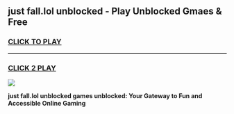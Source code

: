 
## just fall.lol unblocked - Play Unblocked Gmaes & Free
<h3>
<a href="https://news.freeplayer.one?title=just_fall.lol_unblocked&ref=23F">CLICK TO PLAY</a></h3>
<hr>

<h3>
<a href="https://news.freeplayer.one?title=just_fall.lol_unblocked&ref=23F">CLICK 2 PLAY</a>
  
</h3>

<a href="https://news.freeplayer.one?title=just_fall.lol_unblocked&ref=23F/"><img src="https://clearcache.store/games.png"></a>


**just fall.lol unblocked games unblocked: Your Gateway to Fun and Accessible Online Gaming**
